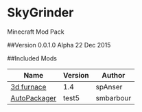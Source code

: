 # SkyGrinder
Minecraft Mod Pack

##Version 0.0.1.0 Alpha
22 Dec 2015

##Included Mods

Name | Version | Author
---- | ------- | ------
[3d furnace](http://www.minecraftforum.net/forums/mapping-and-modding/minecraft-mods/1288346-3d-furnace-v1-4) | 1.4 | spAnser
[AutoPackager](http://minecraft.curseforge.com/projects/autopackager) | test5 | smbarbour
